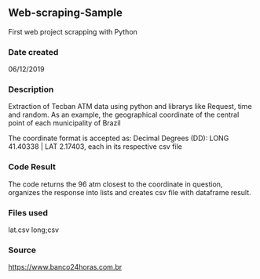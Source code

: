 ## Web-scraping-Sample
First web project scrapping with Python

### Date created
06/12/2019

### Description
Extraction of Tecban ATM data using python and librarys like Request, time and random.
As an example, the geographical coordinate of the central point of each municipality of Brazil

The coordinate format is accepted as:
Decimal Degrees (DD): LONG 41.40338 |  LAT 2.17403, each in its respective csv file

### Code Result
The code returns the 96 atm closest to the coordinate in question, organizes the response into lists and creates csv file with dataframe result.

### Files used
lat.csv
long;csv

### Source
https://www.banco24horas.com.br
